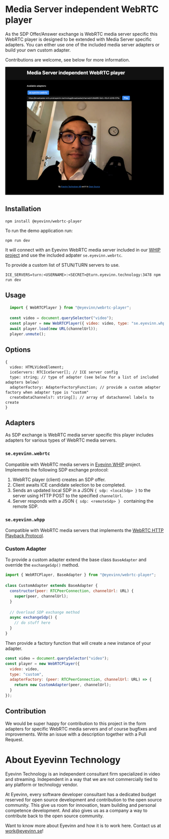 # Media Server independent WebRTC player

As the SDP Offer/Answer exchange is WebRTC media server specific this WebRTC player is designed to be extended with Media Server specific adapters. You can either use one of the included media server adapters or build your own custom adapter.

Contributions are welcome, see below for more information.

![Screenshot of demo application](screenshot.png)
## Installation

```
npm install @eyevinn/webrtc-player
```

To run the demo application run:

```
npm run dev
```

It will connect with an Eyevinn WebRTC media server included in our [WHIP project](https://github.com/Eyevinn/whip) and use the included adpater `se.eyevinn.webrtc`. 

To provide a custom list of STUN/TURN servers to use.

```
ICE_SERVERS=turn:<USERNAME>:<SECRET>@turn.eyevinn.technology:3478 npm run dev
```

## Usage

```javascript
  import { WebRTCPlayer } from "@eyevinn/webrtc-player";

  const video = document.querySelector("video");
  const player = new WebRTCPlayer({ video: video, type: "se.eyevinn.whpp" });
  await player.load(new URL(channelUrl));
  player.unmute();
```

## Options

```
{
  video: HTMLVideoElement;
  iceServers: RTCIceServer[]; // ICE server config
  type: string; // type of adapter (see below for a list of included adapters below)
  adapterFactory: AdapterFactoryFunction; // provide a custom adapter factory when adapter type is "custom"
  createDataChannels?: string[]; // array of datachannel labels to create 
}
```

## Adapters

As SDP exchange is WebRTC media server specific this player includes adapters for various types of WebRTC media servers. 

### `se.eyevinn.webrtc`

Compatible with WebRTC media servers in [Eyevinn WHIP](https://github.com/Eyevinn/whip) project. Implements the following SDP exchange protocol:

1. WebRTC player (client) creates an SDP offer.
2. Client awaits ICE candidate selection to be completed.
3. Sends an updated local SDP in a JSON `{ sdp: <localSdp> }` to the server using HTTP POST to the specified `channelUrl`.
4. Server responds with a JSON `{ sdp: <remoteSdp> } ` containing the remote SDP.

### `se.eyevinn.whpp`

Compatible with WebRTC media servers that implements the [WebRTC HTTP Playback Protocol](https://github.com/Eyevinn/webrtc-http-playback-protocol).

### Custom Adapter

To provide a custom adapter extend the base class `BaseAdapter` and override the `exchangeSdp()` method.

```javascript
import { WebRTCPlayer, BaseAdapter } from "@eyevinn/webrtc-player";

class CustomAdapter extends BaseAdapter {
  constructor(peer: RTCPeerConnection, channelUrl: URL) {
    super(peer, channelUrl);
  }

  // Overload SDP exchange method
  async exchangeSdp() {
    // do stuff here
  }
}
```

Then provide a factory function that will create a new instance of your adapter.

```javascript
const video = document.querySelector("video");
const player = new WebRTCPlayer({
  video: video, 
  type: "custom", 
  adapterFactory: (peer: RTCPeerConnection, channelUrl: URL) => {
    return new CustomAdapter(peer, channelUrl);
  }
});

```

## Contribution

We would be super happy for contribution to this project in the form adapters for specific WebRTC media servers and of course bugfixes and improvements. Write an issue with a description together with a Pull Request.

# About Eyevinn Technology

Eyevinn Technology is an independent consultant firm specialized in video and streaming. Independent in a way that we are not commercially tied to any platform or technology vendor.

At Eyevinn, every software developer consultant has a dedicated budget reserved for open source development and contribution to the open source community. This give us room for innovation, team building and personal competence development. And also gives us as a company a way to contribute back to the open source community.

Want to know more about Eyevinn and how it is to work here. Contact us at work@eyevinn.se!

